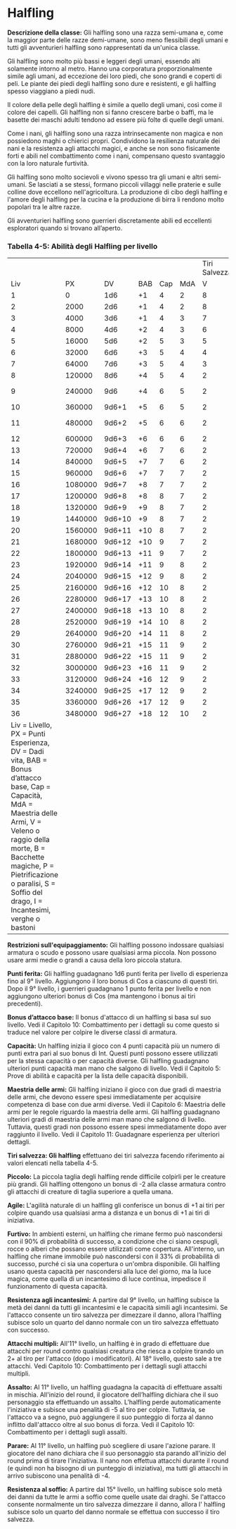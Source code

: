 # Halfling

**Descrizione della classe:** Gli halfling sono una razza semi-umana e,
come la maggior parte delle razze demi-umane, sono meno flessibili degli
umani e tutti gli avventurieri halfling sono rappresentati da un'unica
classe.

Gli halfling sono molto più bassi e leggeri degli umani, essendo alti
solamente intorno al metro. Hanno una corporatura proporzionalmente
simile agli umani, ad eccezione dei loro piedi, che sono grandi e
coperti di peli. Le piante dei piedi degli halfling sono dure e
resistenti, e gli halfling spesso viaggiano a piedi nudi.

Il colore della pelle degli halfling è simile a quello degli umani, così
come il colore dei capelli. Gli halfling non si fanno crescere barbe o
baffi, ma le basette dei maschi adulti tendono ad essere più folte di
quelle degli umani.

Come i nani, gli halfling sono una razza intrinsecamente non magica e
non possiedono maghi o chierici propri. Condividono la resilienza
naturale dei nani e la resistenza agli attacchi magici, e anche se non
sono fisicamente forti e abili nel combattimento come i nani, compensano
questo svantaggio con la loro naturale furtività.

Gli halfling sono molto socievoli e vivono spesso tra gli umani e altri
semi-umani. Se lasciati a se stessi, formano piccoli villaggi nelle
praterie e sulle colline dove eccellono nell'agricoltura. La produzione
di cibo degli halfling e l'amore degli halfling per la cucina e la
produzione di birra li rendono molto popolari tra le altre razze.

Gli avventurieri halfling sono guerrieri discretamente abili ed
eccellenti esploratori quando si trovano all’aperto.

### Tabella 4-5: Abilità degli Halfling per livello

|                                                                                                                                                                                                                                                                              |         |        |     |     |     |               |     |     |     |     |                                  |
|------------------------------------------------------------------------------------------------------------------------------------------------------------------------------------------------------------------------------------------------------------------------------|---------|--------|-----|-----|-----|---------------|-----|-----|-----|-----|----------------------------------|
|                                                                                                                                                                                                                                                                              |         |        |     |     |     | Tiri Salvezza |     |     |     |     |                                  |
| Liv                                                                                                                                                                                                                                                                          | PX      | DV     | BAB | Cap | MdA | V             | B   | P   | S   | I   | Abilità speciali                 |
| 1                                                                                                                                                                                                                                                                            | 0       | 1d6    | +1  | 4   | 2   | 8             | 9   | 10  | 13  | 12  | Piccolo/Agile/                   |
| 2                                                                                                                                                                                                                                                                            | 2000    | 2d6    | +1  | 4   | 2   | 8             | 9   | 10  | 13  | 12  |                                  |
| 3                                                                                                                                                                                                                                                                            | 4000    | 3d6    | +1  | 4   | 3   | 7             | 8   | 9   | 12  | 11  |                                  |
| 4                                                                                                                                                                                                                                                                            | 8000    | 4d6    | +2  | 4   | 3   | 6             | 7   | 8   | 10  | 9   |                                  |
| 5                                                                                                                                                                                                                                                                            | 16000   | 5d6    | +2  | 5   | 3   | 5             | 6   | 7   | 9   | 8   |                                  |
| 6                                                                                                                                                                                                                                                                            | 32000   | 6d6    | +3  | 5   | 4   | 4             | 5   | 6   | 8   | 7   |                                  |
| 7                                                                                                                                                                                                                                                                            | 64000   | 7d6    | +3  | 5   | 4   | 3             | 4   | 5   | 6   | 5   |                                  |
| 8                                                                                                                                                                                                                                                                            | 120000  | 8d6    | +4  | 5   | 4   | 2             | 3   | 4   | 5   | 4   |                                  |
| 9                                                                                                                                                                                                                                                                            | 240000  | 9d6    | +4  | 6   | 5   | 2             | 3   | 4   | 5   | 4   | Resistenza agli incantesimi      |
| 10                                                                                                                                                                                                                                                                           | 360000  | 9d6+1  | +5  | 6   | 5   | 2             | 2   | 3   | 4   | 3   |                                  |
| 11                                                                                                                                                                                                                                                                           | 480000  | 9d6+2  | +5  | 6   | 6   | 2             | 2   | 3   | 4   | 3   | Attacchi multipli/Assalto/Parata |
| 12                                                                                                                                                                                                                                                                           | 600000  | 9d6+3  | +6  | 6   | 6   | 2             | 2   | 2   | 3   | 2   |                                  |
| 13                                                                                                                                                                                                                                                                           | 720000  | 9d6+4  | +6  | 7   | 6   | 2             | 2   | 2   | 3   | 2   |                                  |
| 14                                                                                                                                                                                                                                                                           | 840000  | 9d6+5  | +7  | 7   | 6   | 2             | 2   | 2   | 2   | 2   |                                  |
| 15                                                                                                                                                                                                                                                                           | 960000  | 9d6+6  | +7  | 7   | 7   | 2             | 2   | 2   | 2   | 2   | Resistenza al soffio             |
| 16                                                                                                                                                                                                                                                                           | 1080000 | 9d6+7  | +8  | 7   | 7   | 2             | 2   | 2   | 2   | 2   |                                  |
| 17                                                                                                                                                                                                                                                                           | 1200000 | 9d6+8  | +8  | 8   | 7   | 2             | 2   | 2   | 2   | 2   |                                  |
| 18                                                                                                                                                                                                                                                                           | 1320000 | 9d6+9  | +9  | 8   | 7   | 2             | 2   | 2   | 2   | 2   | Attacchi multipli (3)            |
| 19                                                                                                                                                                                                                                                                           | 1440000 | 9d6+10 | +9  | 8   | 7   | 2             | 2   | 2   | 2   | 2   |                                  |
| 20                                                                                                                                                                                                                                                                           | 1560000 | 9d6+11 | +10 | 8   | 7   | 2             | 2   | 2   | 2   | 2   |                                  |
| 21                                                                                                                                                                                                                                                                           | 1680000 | 9d6+12 | +10 | 9   | 7   | 2             | 2   | 2   | 2   | 2   |                                  |
| 22                                                                                                                                                                                                                                                                           | 1800000 | 9d6+13 | +11 | 9   | 7   | 2             | 2   | 2   | 2   | 2   |                                  |
| 23                                                                                                                                                                                                                                                                           | 1920000 | 9d6+14 | +11 | 9   | 8   | 2             | 2   | 2   | 2   | 2   |                                  |
| 24                                                                                                                                                                                                                                                                           | 2040000 | 9d6+15 | +12 | 9   | 8   | 2             | 2   | 2   | 2   | 2   |                                  |
| 25                                                                                                                                                                                                                                                                           | 2160000 | 9d6+16 | +12 | 10  | 8   | 2             | 2   | 2   | 2   | 2   |                                  |
| 26                                                                                                                                                                                                                                                                           | 2280000 | 9d6+17 | +13 | 10  | 8   | 2             | 2   | 2   | 2   | 2   |                                  |
| 27                                                                                                                                                                                                                                                                           | 2400000 | 9d6+18 | +13 | 10  | 8   | 2             | 2   | 2   | 2   | 2   |                                  |
| 28                                                                                                                                                                                                                                                                           | 2520000 | 9d6+19 | +14 | 10  | 8   | 2             | 2   | 2   | 2   | 2   |                                  |
| 29                                                                                                                                                                                                                                                                           | 2640000 | 9d6+20 | +14 | 11  | 8   | 2             | 2   | 2   | 2   | 2   |                                  |
| 30                                                                                                                                                                                                                                                                           | 2760000 | 9d6+21 | +15 | 11  | 9   | 2             | 2   | 2   | 2   | 2   |                                  |
| 31                                                                                                                                                                                                                                                                           | 2880000 | 9d6+22 | +15 | 11  | 9   | 2             | 2   | 2   | 2   | 2   |                                  |
| 32                                                                                                                                                                                                                                                                           | 3000000 | 9d6+23 | +16 | 11  | 9   | 2             | 2   | 2   | 2   | 2   |                                  |
| 33                                                                                                                                                                                                                                                                           | 3120000 | 9d6+24 | +16 | 12  | 9   | 2             | 2   | 2   | 2   | 2   |                                  |
| 34                                                                                                                                                                                                                                                                           | 3240000 | 9d6+25 | +17 | 12  | 9   | 2             | 2   | 2   | 2   | 2   |                                  |
| 35                                                                                                                                                                                                                                                                           | 3360000 | 9d6+26 | +17 | 12  | 9   | 2             | 2   | 2   | 2   | 2   |                                  |
| 36                                                                                                                                                                                                                                                                           | 3480000 | 9d6+27 | +18 | 12  | 10  | 2             | 2   | 2   | 2   | 2   |                                  |
| Liv = Livello, PX = Punti Esperienza, DV = Dadi vita, BAB = Bonus d’attacco base, Cap = Capacità, MdA = Maestria delle Armi, V = Veleno o raggio della morte, B = Bacchette magiche, P = Pietrificazione o paralisi, S = Soffio del drago, I = Incantesimi, verghe o bastoni |         |        |     |     |     |               |     |     |     |     |                                  |

**Restrizioni sull'equipaggiamento:** Gli halfling possono indossare
qualsiasi armatura o scudo e possono usare qualsiasi arma piccola. Non
possono usare armi medie o grandi a causa della loro piccola statura.

**Punti ferita:** Gli halfling guadagnano 1d6 punti ferita per livello
di esperienza fino al 9° livello. Aggiungono il loro bonus di Cos a
ciascuno di questi tiri. Dopo il 9° livello, i guerrieri guadagnano 1
punto ferita per livello e non aggiungono ulteriori bonus di Cos (ma
mantengono i bonus ai tiri precedenti).

**Bonus d’attacco base:** Il bonus d'attacco di un halfling si basa sul
suo livello. Vedi il Capitolo 10: Combattimento per i dettagli su come
questo si traduce nel valore per colpire le diverse classi di armatura.

**Capacità:** Un halfling inizia il gioco con 4 punti capacità più un
numero di punti extra pari al suo bonus di Int. Questi punti possono
essere utilizzati per la stessa capacità o per capacità diverse. Gli
halfling guadagnano ulteriori punti capacità man mano che salgono di
livello. Vedi il Capitolo 5: Prove di abilità e capacità per la lista
delle capacità disponibili.

**Maestria delle armi:** Gli halfling iniziano il gioco con due gradi di
maestria delle armi, che devono essere spesi immediatamente per
acquisire competenza di base con due armi diverse. Vedi il Capitolo 6:
Maestria delle armi per le regole riguardo la maestria delle armi. Gli
halfling guadagnano ulteriori gradi di maestria delle armi man mano che
salgono di livello. Tuttavia, questi gradi non possono essere spesi
immediatamente dopo aver raggiunto il livello. Vedi il Capitolo 11:
Guadagnare esperienza per ulteriori dettagli.

**Tiri salvezza: Gli halfling** effettuano dei tiri salvezza facendo
riferimento ai valori elencati nella tabella 4-5.

**Piccolo:** La piccola taglia degli halfling rende difficile colpirli
per le creature più grandi. Gli halfling ottengono un bonus di -2 alla
classe armatura contro gli attacchi di creature di taglia superiore a
quella umana.

**Agile:** L'agilità naturale di un halfling gli conferisce un bonus di
+1 ai tiri per colpire quando usa qualsiasi arma a distanza e un bonus
di +1 ai tiri di iniziativa.

**Furtivo:** In ambienti esterni, un halfling che rimane fermo può
nascondersi con il 90% di probabilità di successo, a condizione che ci
siano cespugli, rocce o alberi che possano essere utilizzati come
copertura. All'interno, un halfling che rimane immobile può nascondersi
con il 33% di probabilità di successo, purché ci sia una copertura o
un'ombra disponibile. Gli halfling usano questa capacità per nascondersi
alla luce del giorno, ma la luce magica, come quella di un incantesimo
di luce continua, impedisce il funzionamento di questa capacità.

**Resistenza agli incantesimi:** A partire dal 9° livello, un halfling
subisce la metà dei danni da tutti gli incantesimi e le capacità simili
agli incantesimi. Se l'attacco consente un tiro salvezza per dimezzare
il danno, allora l’halfling subisce solo un quarto del danno normale con
un tiro salvezza effettuato con successo.

**Attacchi multipli:** All'11° livello, un halfling è in grado di
effettuare due attacchi per round contro qualsiasi creatura che riesca a
colpire tirando un 2+ al tiro per l'attacco (dopo i modificatori). Al
18° livello, questo sale a tre attacchi. Vedi Capitolo 10: Combattimento
per i dettagli sugli attacchi multipli.

**Assalto:** Al 11° livello, un halfling guadagna la capacità di
effettuare assalti in mischia. All'inizio del round, il giocatore
dell’halfling dichiara che il suo personaggio sta effettuando un
assalto. L’halfling perde automaticamente l'iniziativa e subisce una
penalità di -5 al tiro per colpire. Tuttavia, se l'attacco va a segno,
può aggiungere il suo punteggio di forza al danno inflitto dall'attacco
oltre al suo bonus di forza. Vedi il Capitolo 10: Combattimento per i
dettagli sugli assalti.

**Parare:** Al 11° livello, un halfling può scegliere di usare l'azione
parare. Il giocatore del nano dichiara che il suo personaggio sta
parando all'inizio del round prima di tirare l'iniziativa. Il nano non
effettua attacchi durante il round (e quindi non ha bisogno di un
punteggio di iniziativa), ma tutti gli attacchi in arrivo subiscono una
penalità di -4.

**Resistenza al soffio:** A partire dal 15° livello, un halfling subisce
solo metà dei danni da tutte le armi a soffio come quelle usate dai
draghi. Se l'attacco consente normalmente un tiro salvezza dimezzare il
danno, allora l' halfling subisce solo un quarto del danno normale se
effettua con successo il tiro salvezza.
